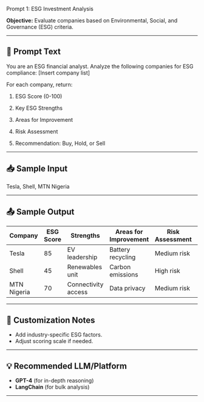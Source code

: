 Prompt 1: ESG Investment Analysis

**Objective:** Evaluate companies based on Environmental, Social, and Governance (ESG) criteria.

---

## 📝 Prompt Text

You are an ESG financial analyst. Analyze the following companies for ESG compliance: [Insert company list]

For each company, return:

1. ESG Score (0-100)


2. Key ESG Strengths


3. Areas for Improvement


4. Risk Assessment


5. Recommendation: Buy, Hold, or Sell



---

## 📥 Sample Input

Tesla, Shell, MTN Nigeria

---

## 📤 Sample Output
| Company      | ESG Score | Strengths           | Areas for Improvement | Risk Assessment | Recommendation |
|--------------|-----------|--------------------|----------------------|----------------|----------------|
| Tesla        | 85        | EV leadership      | Battery recycling    | Medium risk    | Buy            |
| Shell        | 45        | Renewables unit    | Carbon emissions     | High risk      | Sell           |
| MTN Nigeria  | 70        | Connectivity access| Data privacy         | Medium risk    | Hold           |

---

## 🔧 Customization Notes
- Add industry-specific ESG factors.
- Adjust scoring scale if needed.

---

## 💡 Recommended LLM/Platform
- **GPT-4** (for in-depth reasoning)
- **LangChain** (for bulk analysis)


---
